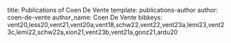 title: Publications of Coen De Vente
template: publications-author
author: coen-de-vente
author_name: Coen De Vente
bibkeys: vent20,less20,vent21,vent20a,vent18,schw22,vent22,vent23a,lemi23,vent23c,lemi22,schw22a,xion21,vent23b,vent21a,gonz21,ardu20